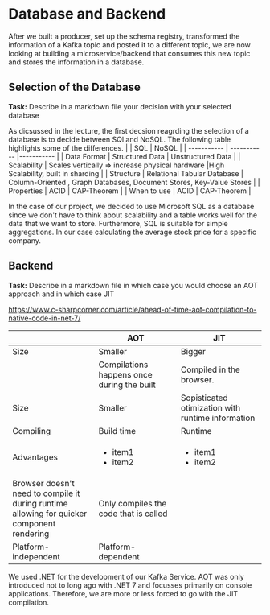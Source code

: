# Database and Backend

After we built a producer, set up the schema registry, transformed the information of a Kafka topic and posted it to a different topic, we are now looking at building a microservice/backend that consumes this new topic and stores the information in a database.

## Selection of the Database

**Task:** Describe in a markdown file your decision with your selected database

As dicsussed in the lecture, the first decsion reagrding the selection of a database is to decide between SQl and NoSQL. The following table highlights some of the differences.
|        | SQL       | NoSQL        |
| ----------- | ----------- |----------- |
| Data Format  | Structured Data    | Unstructured Data      |
| Scalability  | Scales vertically  => increase physical hardware |High Scalability, built in sharding |
| Structure  | Relational Tabular Database    | Column-Oriented , Graph Databases, Document Stores, Key-Value Stores |
| Properties  | ACID    | CAP-Theorem |
| When to use  | ACID    | CAP-Theorem |

In the case of our project, we decided to use Microsoft SQL as a database since we don't have to think about scalability and a table works well for the data that we want to store. Furthermore, SQL is suitable for simple aggregations. In our case calculating the average stock price for a specific company.


## Backend

**Task:** Describe in a markdown file in which case you would choose an AOT approach and in which case JIT

https://www.c-sharpcorner.com/article/ahead-of-time-aot-compilation-to-native-code-in-net-7/

|            | AOT         | JIT         |
| -----------| ----------- | ----------- |
| Size  | Smaller    | Bigger      |
|       | Compilations happens once during the built     | Compiled in the browser.      |
| Size  | Smaller    | Sopisticated otimization with runtime information      |
| Compiling  | Build time    | Runtime      |
|  Advantages   | <ul><li>item1</li><li>item2</li></ul>   | <ul><li>item1</li><li>item2</li></ul>     |
| Browser doesn't need to compile it during runtime <br /> allowing for quicker component rendering  | Only compiles the code that is called <br /> |
| Platform-independent  | Platform-dependent |

We used .NET for the development of our Kafka Service. AOT was only introduced not to long ago with .NET 7 and focusses primarily on console applications. Therefore, we are more or less forced to go with the JIT compilation.



